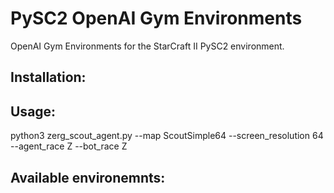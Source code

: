 # PySC2 OpenAI Gym Environments

OpenAI Gym Environments for the StarCraft II PySC2 environment.

## Installation:

## Usage:
python3 zerg_scout_agent.py --map ScoutSimple64 --screen_resolution 64 --agent_race Z --bot_race Z

## Available environemnts:

